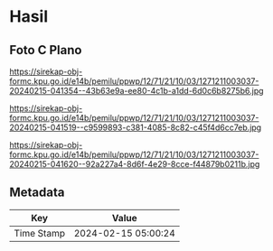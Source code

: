 # Hasil

## Foto C Plano

https://sirekap-obj-formc.kpu.go.id/e14b/pemilu/ppwp/12/71/21/10/03/1271211003037-20240215-041354--43b63e9a-ee80-4c1b-a1dd-6d0c6b8275b6.jpg

https://sirekap-obj-formc.kpu.go.id/e14b/pemilu/ppwp/12/71/21/10/03/1271211003037-20240215-041519--c9599893-c381-4085-8c82-c45f4d6cc7eb.jpg

https://sirekap-obj-formc.kpu.go.id/e14b/pemilu/ppwp/12/71/21/10/03/1271211003037-20240215-041620--92a227a4-8d6f-4e29-8cce-f44879b0211b.jpg


## Metadata

| Key        | Value               |
| ---------- | ------------------- |
| Time Stamp | 2024-02-15 05:00:24 |



